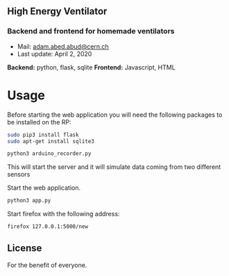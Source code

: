 ## High Energy Ventilator   

### Backend and frontend for homemade ventilators

- Mail: adam.abed.abud@cern.ch
- Last update: April 2, 2020


**Backend:** python, flask, sqlite 
**Frontend:** Javascript, HTML 


# Usage
Before starting the web application you will need the following packages to be installed on the RP:

```sh
sudo pip3 install flask
sudo apt-get install sqlite3
```



```sh
python3 arduino_recorder.py
```
This will start the server and it will simulate data coming from two different sensors



Start the web application. 

```sh
python3 app.py
```

Start firefox with the following address:

```sh
firefox 127.0.0.1:5000/new
```


License
----

For the benefit of everyone.



